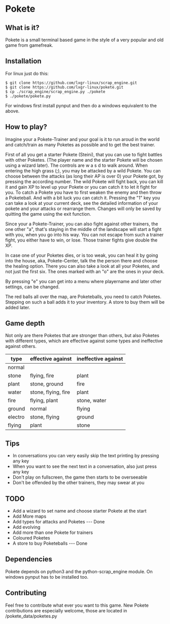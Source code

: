 # Pokete

## What is it?
Pokete is a small terminal based game in the style of a very popular and old game from gamefreak.

## Installation
For linux just do this:
```Shell
$ git clone https://github.com/lxgr-linux/scrap_engine.git
$ git clone https://github.com/lxgr-linux/pokete.git
$ cp ./scrap_engine/scrap_engine.py ./pokete
$ ./pokete/pokete.py
```
For windows first install pynput and then do a windows equivalent to the above.

## How to play?
Imagine your a Pokete-Trainer and your goal is it to run aroud in the world and catch/train as many Poketes as possible and to get the best trainer.

First of all you get a starter Pokete (Steini), that you can use to fight battles with other Poketes. (The player name and the starter Pokete will be chosen using a wizard later).
The controls are w a s d to walk around.
When entering the high grass (;), you may be attacked by a wild Pokete. You can choose between the attacks (as long their AP is over 0) your Pokete got, by pressing the according number. The wild Pokete will fight back, you can kill it and gain XP to level up your Pokete or you can catch it to let it fight for you. To catch a Pokete you have to first weaken the enemy and then throw a Poketeball. And with a bit luck you can catch it.
Pressing the "1" key you can take a look at your current deck, see the detailed information of your pokete and your attacks or rearrange them.
Changes will only be saved by quitting the game using the exit function.

Since your a Pokete-Trainer, you can also fight against other trainers, the one other "a", that's staying in the middle of the landscape will start a fight with you, when you go into his way. You can not escape from such a trainer fight, you either have to win, or lose. Those trainer fights give double the XP.

In case one of your Poketes dies, or is too weak, you can heal it by going into the house, aka, Pokete-Center, talk the the person there and choose the healing option.
There you can also take a look at all your Poketes, and not just the first six. The ones marked with an "o" are the ones in your deck.

By pressing "e" you can get into a menu where playername and later other settings, can be changed.

The red balls all over the map, are Poketeballs, you need to catch Poketes. Stepping on such a ball adds it to your inventory. A store to buy them will be added later.

## Game depth
Not only are there Poketes that are stronger than others, but also Poketes with different types, which are effective against some types and ineffective against others.

type|effective against|ineffective against
---|---|---
normal| |
stone|flying, fire|plant
plant|stone, ground|fire
water|stone, flying, fire|plant
fire|flying, plant|stone, water
ground|normal|flying
electro|stone, flying|ground
flying|plant|stone

## Tips
- In conversations you can very easily skip the text printing by pressing any key
- When you want to see the next text in a conversation, also just press any key
- Don't play on fullscreen, the game then starts to be overseeable
- Don't be offended by the other trainers, they may swear at you

## TODO
- Add a wizard to set name and choose starter Pokete at the start
- Add More maps
- Add types for attacks and Poketes --- Done
- Add evolving
- Add more than one Pokete for trainers
- Coloured Poketes
- A store to buy Poketeballs --- Done

## Dependencies
Pokete depends on python3 and the python-scrap_engine module.
On windows pynput has to be installed too.

## Contributing
Feel free to contribute what ever you want to this game.
New Pokete contributions are especially welcome, those are located in /pokete_data/poketes.py
